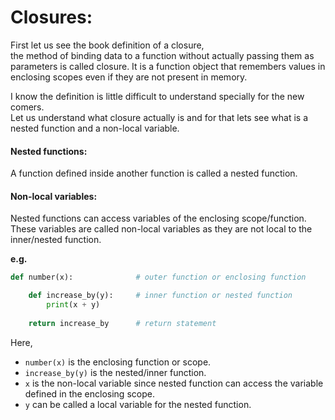 # Closures:
First let us see the book definition of a closure,  
the method of binding data to a function without actually passing them as parameters is called closure. 
It is a function object that remembers values in enclosing scopes even if they are not present in memory.  

I know the definition is little difficult to understand specially for the new comers.  
Let us understand what closure actually is and for that lets see what is a nested function and a non-local variable.  

#### Nested functions:
A function defined inside another function is called a nested function.  

#### Non-local variables:
Nested functions can access variables of the enclosing scope/function. These variables are called non-local variables as they are not local to the inner/nested function.  

**e.g.**  

```python
def number(x):              # outer function or enclosing function

    def increase_by(y):     # inner function or nested function
        print(x + y)
    
    return increase_by      # return statement
```

Here,  
- `number(x)` is the enclosing function or scope.
- `increase_by(y)` is the nested/inner function.
- `x` is the non-local variable since nested function can access the variable defined in the enclosing scope.
- `y` can be called a local variable for the nested function.
